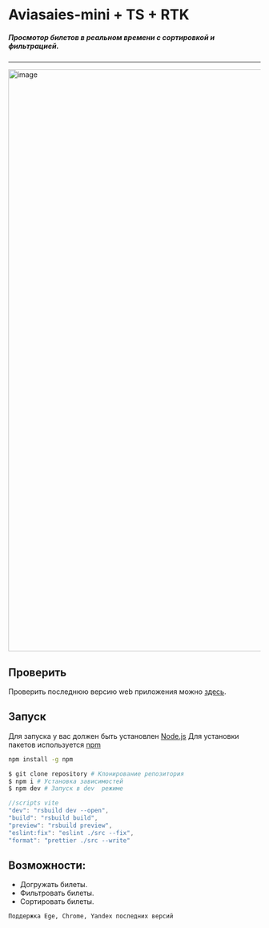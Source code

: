 # Aviasaies-mini + TS + RTK

##### Просмотор билетов в реальном времени с сортировкой и фильтрацией.

---

<img width="1162" alt="image" src="https://github.com/Binatik/images/assets/47430210/78b83d8e-9562-4e76-ae69-0a26378d7d4a">

## Проверить

Проверить последнюю версию web приложения можно [здесь](https://aviasaies-mini.netlify.app/).

## Запуск

Для запуска у вас должен быть установлен [Node.js](http://nodejs.org)
Для установки пакетов используется [npm](https://www.npmjs.com)

```bash
npm install -g npm
```

```bash
$ git clone repository # Клонирование репозитория
$ npm i # Установка зависимостей
$ npm dev # Запуск в dev  режиме
```

```js
//scripts vite
"dev": "rsbuild dev --open",
"build": "rsbuild build",
"preview": "rsbuild preview",
"eslint:fix": "eslint ./src --fix",
"format": "prettier ./src --write"
```

## Возможности:

- Догружать билеты.
- Фильтровать билеты.
- Сортировать билеты.

`Поддержка Ege, Chrome, Yandex последних версий`
